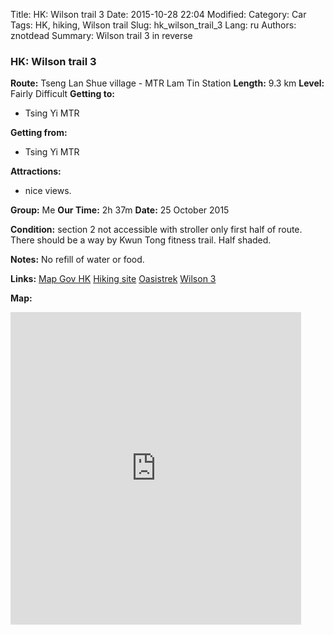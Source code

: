 Title: HK: Wilson trail 3
Date: 2015-10-28 22:04
Modified: 
Category: Car
Tags: HK,  hiking,  Wilson trail
Slug: hk_wilson_trail_3
Lang: ru
Authors: znotdead
Summary: Wilson trail 3 in reverse

### HK: Wilson trail 3

**Route:** Tseng Lan Shue village - MTR Lam Tin Station
**Length:** 9.3 km
**Level:** Fairly Difficult
**Getting to:**
 - Tsing Yi MTR

**Getting from:**
 - Tsing Yi MTR

**Attractions:**
 - nice views.

**Group:** Me
**Our Time:** 2h 37m
**Date:** 25 October 2015

**Condition:**
section 2 not accessible with stroller only first half of route. There should be a way by Kwun Tong fitness trail. Half shaded.

**Notes:**
No refill of water or food.

**Links:**
[Map Gov HK](http://www2.map.gov.hk/gih3/view/index.jsp)
[Hiking site](http://hiking.gov.hk/eng)
[Oasistrek](http://www.oasistrek.com)
[Wilson 3](http://hiking.gov.hk/eng/longtrail/wtrail/wtrail/wtrail03.htm)

**Map:**
<iframe src='https://connect.garmin.com/activity/embed/937154008' width='465' height='500' frameborder='0'></iframe>